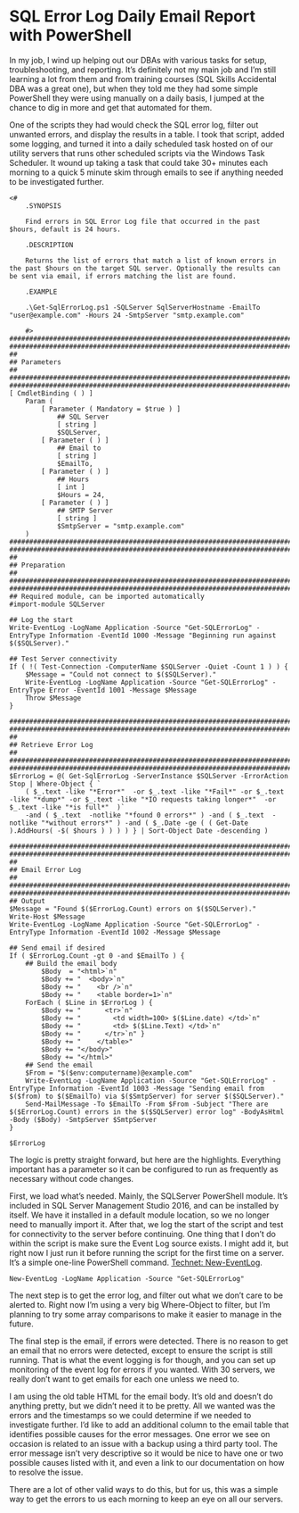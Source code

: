 # SQL Error Log Daily Email Report with PowerShell



In my job, I wind up helping out our DBAs with various tasks for setup, troubleshooting, and reporting. It’s definitely not my main job and I’m still learning a lot from them and from training courses (SQL Skills Accidental DBA was a great one), but when they told me they had some simple PowerShell they were using manually on a daily basis, I jumped at the chance to dig in more and get that automated for them.

One of the scripts they had would check the SQL error log, filter out unwanted errors, and display the results in a table. I took that script, added some logging, and turned it into a daily scheduled task hosted on of our utility servers that runs other scheduled scripts via the Windows Task Scheduler. It wound up taking a task that could take 30+ minutes each morning to a quick 5 minute skim through emails to see if anything needed to be investigated further.

```
<#
	.SYNOPSIS
	
	Find errors in SQL Error Log file that occurred in the past $hours, default is 24 hours.

	.DESCRIPTION

	Returns the list of errors that match a list of known errors in the past $hours on the target SQL server. Optionally the results can be sent via email, if errors matching the list are found.

	.EXAMPLE
	
	.\Get-SqlErrorLog.ps1 -SQLServer SqlServerHostname -EmailTo "user@example.com" -Hours 24 -SmtpServer "smtp.example.com"
	
	#>
################################################################################
################################################################################
##
## Parameters
##
################################################################################
################################################################################
[ CmdletBinding ( ) ]
	Param (
		[ Parameter ( Mandatory = $true ) ]
			## SQL Server
			[ string ]
			$SQLServer,
		[ Parameter ( ) ]
			## Email to
			[ string ]
			$EmailTo,
		[ Parameter ( ) ]
			## Hours
			[ int ]
			$Hours = 24,
		[ Parameter ( ) ]
			## SMTP Server
			[ string ]
			$SmtpServer = "smtp.example.com"
	)
################################################################################
################################################################################
##
## Preparation
##
################################################################################
################################################################################
## Required module, can be imported automatically
#import-module SQLServer

## Log the start
Write-EventLog -LogName Application -Source "Get-SQLErrorLog" -EntryType Information -EventId 1000 -Message "Beginning run against $($SQLServer)."

## Test Server connectivity
If ( !( Test-Connection -ComputerName $SQLServer -Quiet -Count 1 ) ) {
	$Message = "Could not connect to $($SQLServer)."
	Write-EventLog -LogName Application -Source "Get-SQLErrorLog" -EntryType Error -EventId 1001 -Message $Message
	Throw $Message
}

################################################################################
################################################################################
##
## Retrieve Error Log
##
################################################################################
################################################################################
$ErrorLog = @( Get-SqlErrorLog -ServerInstance $SQLServer -ErrorAction Stop | Where-Object { `
	( $_.text -like "*Error*"  -or $_.text -like "*Fail*" -or $_.text -like "*dump*" -or $_.text -like "*IO requests taking longer*"  -or $_.text -like "*is full*"  )`
	-and ( $_.text  -notlike "*found 0 errors*" ) -and ( $_.text  -notlike "*without errors*" ) -and ( $_.Date -ge ( ( Get-Date ).AddHours( -$( $hours ) ) ) ) } | Sort-Object Date -descending )

################################################################################
################################################################################
##
## Email Error Log
##
################################################################################
################################################################################
## Output
$Message = "Found $($ErrorLog.Count) errors on $($SQLServer)."
Write-Host $Message
Write-EventLog -LogName Application -Source "Get-SQLErrorLog" -EntryType Information -EventId 1002 -Message $Message

## Send email if desired
If ( $ErrorLog.Count -gt 0 -and $EmailTo ) {
	## Build the email body
		$Body  = "<html>`n"
		$Body += "  <body>`n"
		$Body += "    <br />`n"
		$Body += "    <table border=1>`n"
	ForEach ( $Line in $ErrorLog ) {
		$Body += "      <tr>`n"
		$Body += "        <td width=100> $($Line.date) </td>`n"
		$Body += "        <td> $($Line.Text) </td>`n"
		$Body += "      </tr>`n" }
		$Body += "    </table>"
		$Body += "</body>"
		$Body += "</html>"
	## Send the email
	$From = "$($env:computername)@example.com"
	Write-EventLog -LogName Application -Source "Get-SQLErrorLog" -EntryType Information -EventId 1003 -Message "Sending email from $($from) to $($EmailTo) via $($SmtpServer) for server $($SQLServer)."
	Send-MailMessage -To $EmailTo -From $From -Subject "There are $($ErrorLog.Count) errors in the $($SQLServer) error log" -BodyAsHtml -Body ($Body) -SmtpServer $SmtpServer
}

$ErrorLog
```

The logic is pretty straight forward, but here are the highlights. Everything important has a parameter so it can be configured to run as frequently as necessary without code changes.

First, we load what’s needed. Mainly, the SQLServer PowerShell module. It’s included in SQL Server Management Studio 2016, and can be installed by itself. We have it installed in a default module location, so we no longer need to manually import it. After that, we log the start of the script and test for connectivity to the server before continuing. One thing that I don’t do within the script is make sure the Event Log source exists. I might add it, but right now I just run it before running the script for the first time on a server. It’s a simple one-line PowerShell command. [Technet: New-EventLog](https://technet.microsoft.com/en-us/library/hh849768.aspx).

```
New-EventLog -LogName Application -Source "Get-SQLErrorLog"
```

The next step is to get the error log, and filter out what we don’t care to be alerted to. Right now I’m using a very big Where-Object to filter, but I’m planning to try some array comparisons to make it easier to manage in the future.

The final step is the email, if errors were detected. There is no reason to get an email that no errors were detected, except to ensure the script is still running. That is what the event logging is for though, and you can set up monitoring of the event log for errors if you wanted. With 30 servers, we really don’t want to get emails for each one unless we need to.

I am using the old table HTML for the email body. It’s old and doesn’t do anything pretty, but we didn’t need it to be pretty. All we wanted was the errors and the timestamps so we could determine if we needed to investigate further. I’d like to add an additional column to the email table that identifies possible causes for the error messages. One error we see on occasion is related to an issue with a backup using a third party tool. The error message isn’t very descriptive so it would be nice to have one or two possible causes listed with it, and even a link to our documentation on how to resolve the issue.

There are a lot of other valid ways to do this, but for us, this was a simple way to get the errors to us each morning to keep an eye on all our servers.
